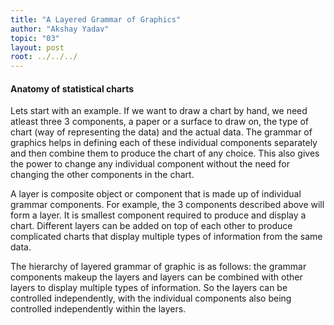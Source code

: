 ```yaml
---
title: "A Layered Grammar of Graphics"
author: "Akshay Yadav"
topic: "03"
layout: post
root: ../../../
---
```


#### Anatomy of statistical charts

Lets start with an example. If we want to draw a chart by hand, we need atleast three 3 components, a paper or a surface to draw on, the type of chart (way of representing the data) and the actual data. The grammar of  graphics helps in defining each of these individual components separately and then combine them to produce the chart of any choice. This also gives the power to change any individual component without the need for changing the other components in the chart.

A layer is composite object or component that is made up of individual grammar components. For example, the 3 components described above will form a layer. It is smallest component required to produce and display a chart. Different layers can be added on top of each other to produce complicated charts that display multiple types of information from the same data. 

The hierarchy of layered grammar of graphic is as follows: the grammar components makeup the layers and layers can be combined with other layers to display multiple types of information. So the layers can be controlled independently, with the individual components also being controlled independently within the layers.

